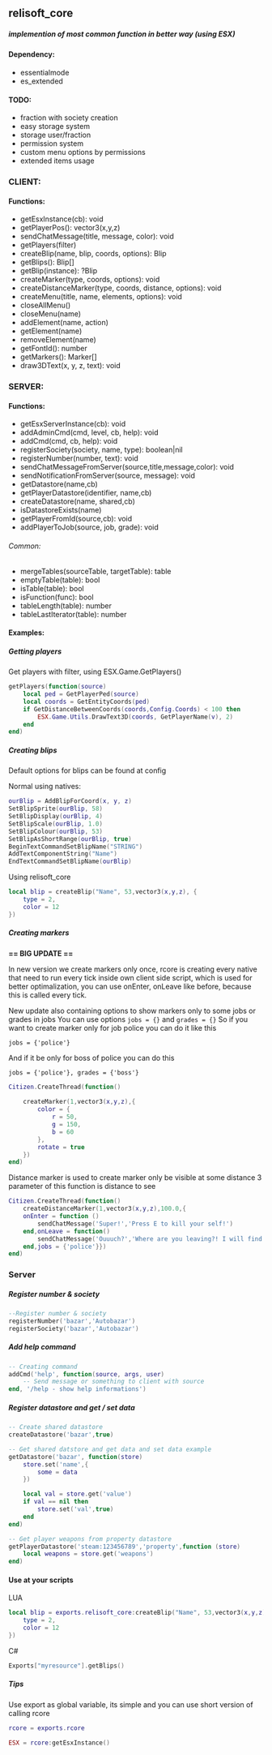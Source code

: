 ## relisoft_core
##### implemention of most common function in better way (using ESX)

#### Dependency:

- essentialmode
- es_extended

#### TODO:

- fraction with society creation
- easy storage system
- storage user/fraction
- permission system
- custom menu options by permissions
- extended items usage

### CLIENT:
#### Functions:

- getEsxInstance(cb): void
- getPlayerPos(): vector3(x,y,z)
- sendChatMessage(title, message, color): void
- getPlayers(filter)
- createBlip(name, blip, coords, options): Blip
- getBlips(): Blip[]
- getBlip(instance): ?Blip
- createMarker(type, coords, options): void
- createDistanceMarker(type, coords, distance, options): void
- createMenu(title, name, elements, options): void
- closeAllMenu()
- closeMenu(name)
- addElement(name, action)
- getElement(name)
- removeElement(name)
- getFontId(): number 
- getMarkers(): Marker[]
- draw3DText(x, y, z, text): void

### SERVER:
#### Functions:

- getEsxServerInstance(cb): void
- addAdminCmd(cmd, level, cb, help): void
- addCmd(cmd, cb, help): void
- registerSociety(society, name, type): boolean|nil
- registerNumber(number, text): void
- sendChatMessageFromServer(source,title,message,color): void
- sendNotificationFromServer(source, message): void
- getDatastore(name,cb)
- getPlayerDatastore(identifier, name,cb)
- createDatastore(name, shared,cb)
- isDatastoreExists(name)
- getPlayerFromId(source,cb): void
- addPlayerToJob(source, job, grade): void

###### Common:

- mergeTables(sourceTable, targetTable): table
- emptyTable(table): bool
- isTable(table): bool
- isFunction(func): bool
- tableLength(table): number
- tableLastIterator(table): number

#### Examples:
##### Getting players
Get players with filter, using ESX.Game.GetPlayers()
```lua
getPlayers(function(source)
    local ped = GetPlayerPed(source)
    local coords = GetEntityCoords(ped)
    if GetDistanceBetweenCoords(coords,Config.Coords) < 100 then
        ESX.Game.Utils.DrawText3D(coords, GetPlayerName(v), 2)
    end
end)
```

##### Creating blips
Default options for blips can be found at config

Normal using natives:
```lua
ourBlip = AddBlipForCoord(x, y, z)
SetBlipSprite(ourBlip, 58)
SetBlipDisplay(ourBlip, 4)
SetBlipScale(ourBlip, 1.0)
SetBlipColour(ourBlip, 53)
SetBlipAsShortRange(ourBlip, true)
BeginTextCommandSetBlipName("STRING")
AddTextComponentString("Name")
EndTextCommandSetBlipName(ourBlip)
```
Using relisoft_core
```lua
local blip = createBlip("Name", 53,vector3(x,y,z), {
    type = 2,
    color = 12
})
```

##### Creating markers
**== BIG UPDATE ==**
 
In new version we create markers only once, rcore is creating every native that need to run every tick inside own client side script, which is used for better optimalization, you can use onEnter, onLeave like before, because this is called every tick.

New update also containing options to show markers only to some jobs or grades in jobs
You can use options `jobs = {}` and `grades = {}`
So if you want to create marker only for job police you can do it like this

`jobs = {'police'}`

And if it be only for boss of police you can do this

`jobs = {'police'}, grades = {'boss'}`

```lua
Citizen.CreateThread(function()
    
    createMarker(1,vector3(x,y,z),{
        color = {
            r = 50,
            g = 150,
            b = 60
        },
        rotate = true
    })
end)
```

Distance marker is used to create marker only be visible at some distance 3 parameter of this function
is distance to see
```lua
Citizen.CreateThread(function()
    createDistanceMarker(1,vector3(x,y,z),100.0,{
    onEnter = function ()
        sendChatMessage('Super!','Press E to kill your self!')
    end,onLeave = function()
        sendChatMessage('Ouuuch?','Where are you leaving?! I will find you!')
    end,jobs = {'police'}})
end)
```

### Server
##### Register number & society
```lua
--Register number & society
registerNumber('bazar','Autobazar')
registerSociety('bazar','Autobazar')
```

##### Add help command
```lua
-- Creating command
addCmd('help', function(source, args, user)
    -- Send message or something to client with source
end, '/help - show help informations')
```

##### Register datastore and get / set data
```lua
-- Create shared datastore
createDatastore('bazar',true)

-- Get shared datstore and get data and set data example
getDatastore('bazar', function(store)
    store.set('name',{
        some = data
    })

    local val = store.get('value')
    if val == nil then
        store.set('val',true)
    end
end)

-- Get player weapons from property datastore
getPlayerDatastore('steam:123456789','property',function (store)
    local weapons = store.get('weapons')
end)
```

#### Use at your scripts
LUA
```lua
local blip = exports.relisoft_core:createBlip("Name", 53,vector3(x,y,z), {
    type = 2,
    color = 12
})
```

C#
```c
Exports["myresource"].getBlips()
```

##### Tips
Use export as global variable, its simple and you can use short version of calling rcore
```lua
rcore = exports.rcore

ESX = rcore:getEsxInstance()
```
